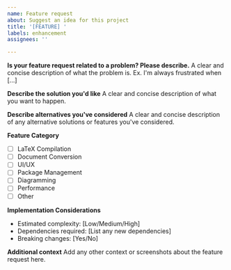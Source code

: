 ```yaml
---
name: Feature request
about: Suggest an idea for this project
title: '[FEATURE] '
labels: enhancement
assignees: ''

---
```


**Is your feature request related to a problem? Please describe.**
A clear and concise description of what the problem is. Ex. I'm always frustrated when [...]

**Describe the solution you'd like**
A clear and concise description of what you want to happen.

**Describe alternatives you've considered**
A clear and concise description of any alternative solutions or features you've considered.

**Feature Category**
- [ ] LaTeX Compilation
- [ ] Document Conversion
- [ ] UI/UX
- [ ] Package Management
- [ ] Diagramming
- [ ] Performance
- [ ] Other

**Implementation Considerations**
- Estimated complexity: [Low/Medium/High]
- Dependencies required: [List any new dependencies]
- Breaking changes: [Yes/No]

**Additional context**
Add any other context or screenshots about the feature request here. 